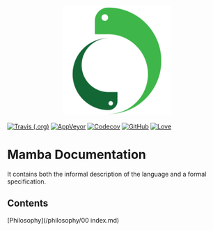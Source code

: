 <p align="center">
    <img src="/image/logo_medium.png" height="250">
</p>

[![Travis (.org)](https://img.shields.io/travis/JSAbrahams/mamba.svg?style=for-the-badge&logo=travis)](https://travis-ci.org/JSAbrahams/mamba)
 [![AppVeyor](https://img.shields.io/appveyor/ci/JSAbrahams/mamba.svg?style=for-the-badge&logo=appveyor)](https://ci.appveyor.com/project/JSAbrahams/mamba)
 [![Codecov](https://img.shields.io/codecov/c/github/JSAbrahams/mamba.svg?style=for-the-badge&logo=codecov)](https://codecov.io/gh/JSAbrahams/mamba)
 [![GitHub](https://img.shields.io/github/license/JSAbrahams/mamba.svg?style=for-the-badge)](https://github.com/JSAbrahams/mamba/blob/master/LICENSE)
 [![Love](https://img.shields.io/badge/Built%20with-%E2%99%A5-red.svg?style=for-the-badge)](https://github.com/JSAbrahams/mamba)
 
# Mamba Documentation

It contains both the informal description of the language and a formal specification.

## Contents

[Philosophy](/philosophy/00 index.md)
